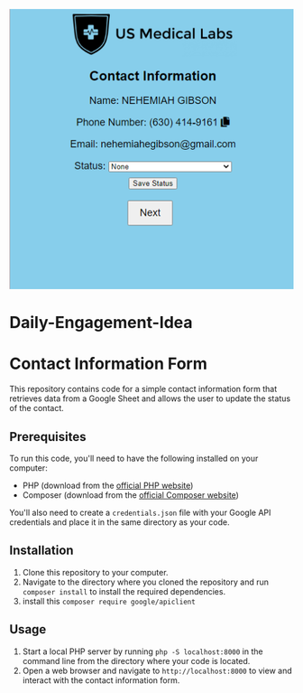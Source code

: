 ![Screenshot](Capture.PNG)
# Daily-Engagement-Idea

# Contact Information Form

This repository contains code for a simple contact information form that retrieves data from a Google Sheet and allows the user to update the status of the contact.

## Prerequisites

To run this code, you'll need to have the following installed on your computer:

- PHP (download from the [official PHP website](https://www.php.net/downloads.php))
- Composer (download from the [official Composer website](https://getcomposer.org/))

You'll also need to create a `credentials.json` file with your Google API credentials and place it in the same directory as your code.

## Installation

1. Clone this repository to your computer.
2. Navigate to the directory where you cloned the repository and run `composer install` to install the required dependencies.
3. install this `composer require google/apiclient`

## Usage

1. Start a local PHP server by running `php -S localhost:8000` in the command line from the directory where your code is located.
2. Open a web browser and navigate to `http://localhost:8000` to view and interact with the contact information form.
